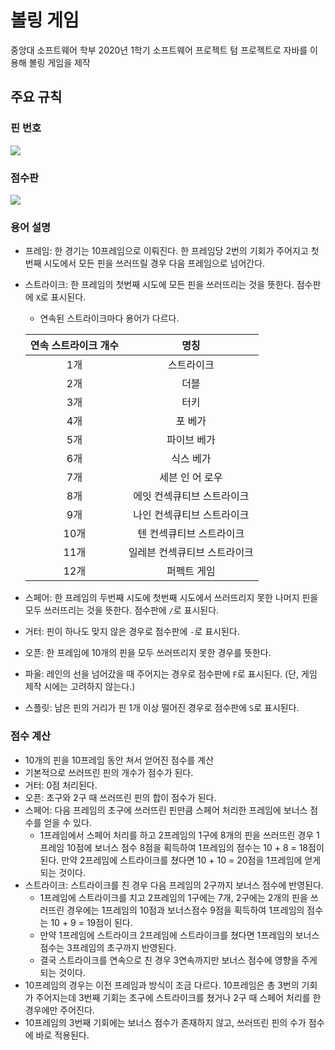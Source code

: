 # 볼링 게임

중앙대 소프트웨어 학부 2020년 1학기 소프트웨어 프로젝트 텀 프로젝트로 자바를 이용해 볼링 게임을 제작

## 주요 규칙

### 핀 번호
<img src="https://scontent-gmp1-1.xx.fbcdn.net/v/t1.0-9/43951952_182363045997563_8782540033862139904_n.jpg?_nc_cat=103&_nc_sid=a26aad&_nc_oc=AQl-z6lXw4a7o3x4WdhkWF6VvpGKG6MmqnmXtc0W6_6jK8IctfQV_x6vY887TJ-MUTY&_nc_ht=scontent-gmp1-1.xx&oh=c8a999a635c18b8780aa553d3f5925c5&oe=5EFABD42">

### 점수판
<img src="https://mblogthumb-phinf.pstatic.net/20130630_30/lifesewon_1372584267266CBgk9_JPEG/%BA%BC%B8%B5%C1%A1%BC%F6_%282%29.jpg?type=w2">

### 용어 설명

- 프레임: 한 경기는 10프레임으로 이뤄진다. 한 프레임당 2번의 기회가 주어지고 첫번째 시도에서 모든 핀을 쓰러뜨릴 경우 다음 프레임으로 넘어간다.
- 스트라이크: 한 프레임의 첫번째 시도에 모든 핀을 쓰러뜨리는 것을 뜻한다. 점수판에 `X`로 표시된다.
  - 연속된 스트라이크마다 용어가 다르다.
  
  |연속 스트라이크 개수|명칭|
  |:-----:|:--------------------:|
  |1개|스트라이크|
  |2개|더블|
  |3개|터키|
  |4개|포 베가|
  |5개|파이브 베가|
  |6개|식스 베가|
  |7개|세븐 인 어 로우|
  |8개|에잇 컨섹큐티브 스트라이크|
  |9개|나인 컨섹큐티브 스트라이크|
  |10개|텐 컨섹큐티브 스트라이크|
  |11개|일레븐 컨섹큐티브 스트라이크|
  |12개|퍼펙트 게임|
- 스페어: 한 프레임의 두번째 시도에 첫번째 시도에서 쓰러뜨리지 못한 나머지 핀을 모두 쓰러뜨리는 것을 뜻한다. 점수판에 `/`로 표시된다.
- 거터: 핀이 하나도 맞지 않은 경우로 점수판에 `-`로 표시된다.
- 오픈: 한 프레임에 10개의 핀을 모두 쓰러뜨리지 못한 경우를 뜻한다.
- 파울: 레인의 선을 넘어갔을 때 주어지는 경우로 점수판에 `F`로 표시된다. (단, 게임 제작 시에는 고려하지 않는다.)
- 스플릿: 남은 핀의 거리가 핀 1개 이상 떨어진 경우로 점수판에 `S`로 표시된다.


### 점수 계산

- 10개의 핀을 10프레임 동안 쳐서 얻어진 점수를 계산
- 기본적으로 쓰러뜨린 핀의 개수가 점수가 된다.
- 거터: 0점 처리된다.
- 오픈: 초구와 2구 때 쓰러뜨린 핀의 합이 점수가 된다.
- 스페어: 다음 프레임의 초구에 쓰러뜨린 핀만큼 스페어 처리한 프레임에 보너스 점수를 얻을 수 있다.
  - 1프레임에서 스페어 처리를 하고 2프레임의 1구에 8개의 핀을 쓰러뜨린 경우 1프레임 10점에 보너스 점수 8점을 획득하여 1프레임의 점수는 10 + 8 = 18점이 된다. 만약 2프레임에 스트라이크를 쳤다면 10 + 10 = 20점을 1프레임에 얻게 되는 것이다.
- 스트라이크: 스트라이크를 친 경우 다음 프레임의 2구까지 보너스 점수에 반영된다.
  - 1프레임에 스트라이크를 치고 2프레임의 1구에는 7개, 2구에는 2개의 핀을 쓰러뜨린 경우에는 1프레임의 10점과 보너스점수 9점을 획득하여 1프레임의 점수는 10 + 9 = 19점이 된다.
  - 만약 1프레임에 스트라이크 2프레임에 스트라이크를 쳤다면 1프레임의 보너스 점수는 3프레임의 초구까지 반영된다.
  - 결국 스트라이크를 연속으로 친 경우 3연속까지만 보너스 점수에 영향을 주게 되는 것이다.
- 10프레임의 경우는 이전 프레임과 방식이 조금 다르다. 10프레임은 총 3번의 기회가 주어지는데 3번째 기회는 초구에 스트라이크를 쳤거나 2구 때 스페어 처리를 한 경우에만 주어진다.
- 10프레임의 3번째 기회에는 보너스 점수가 존재하지 않고, 쓰러뜨린 핀의 수가 점수에 바로 적용된다.
  
